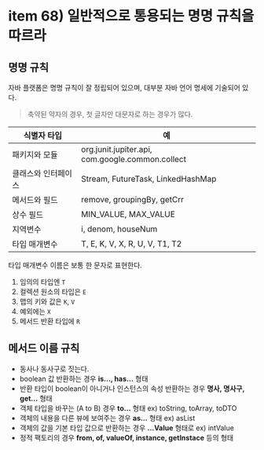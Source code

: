 # item 68) 일반적으로 통용되는 명명 규칙을 따르라

##

## 명명 규칙

자바 플랫폼은 명명 규칙이 잘 정립되어 있으며, 대부분 자바 언어 명세에 기술되어 있다.

> 축약된 약자의 경우, 첫 글자만 대문자로 하는 경우가 많다.

| 식별자 타입     | 예                                                |
| ---------- | ------------------------------------------------ |
| 패키지와 모듈    | org.junit.jupiter.api, com.google.common.collect |
| 클래스와 인터페이스 | Stream, FutureTask, LinkedHashMap                |
| 메서드와 필드    | remove, groupingBy, getCrr                       |
| 상수 필드      | MIN\_VALUE, MAX\_VALUE                           |
| 지역변수       | i, denom, houseNum                               |
| 타입 매개변수    | T, E, K, V, X, R, U, V, T1, T2                   |

타입 매개변수 이름은 보통 한 문자로 표현한다.

1. 임의의 타입엔 `T`
2. 컬렉션 원소의 타입은 `E`
3. 맵의 키와 값은 `K`, `V`
4. 예외에는 `X`
5. 메서드 반환 타입에 `R`

## 메서드 이름 규칙

* 동사나 동사구로 짓는다.
* boolean 값 반환하는 경우 **is..., has...** 형태
* 반환 타입이 boolean이 아니거나 인스턴스의 속성 반환하는 경우 **명사, 명사구, get...** 형태
* 객체 타입을 바꾸는 (A to B) 경우 **to...** 형태 ex) toString, toArray, toDTO
* 객체의 내용을 다른 뷰에 보여주는 경우 **as...** 형태 ex) asList
* 객체의 값을 기본 타입 값으로 반환하는 경우 **...Value** 형태로 ex) intValue
* 정적 팩토리의 경우 **from, of, valueOf, instance, getInstace** 등의 형태
